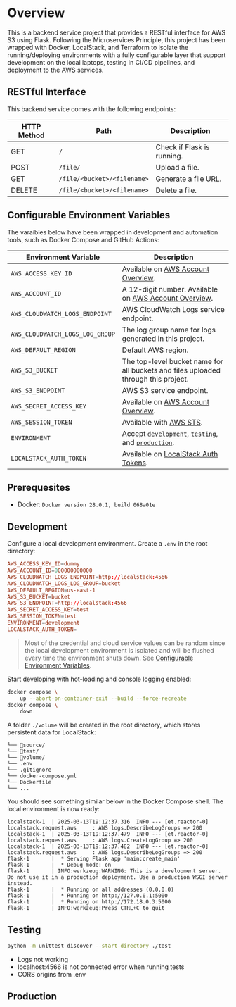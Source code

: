 # Overview

This is a backend service project that provides a RESTful interface for AWS S3 using Flask. Following the Microservices Principle, this project has been wrapped with Docker, LocalStack, and Terraform to isolate the running/deploying environments with a fully configurable layer that support development on the local laptops, testing in CI/CD pipelines, and deployment to the AWS services.

## RESTful Interface

This backend service comes with the following endpoints:

| HTTP Method | Path                        | Description                |
| ----------- | --------------------------- | -------------------------- |
| GET         | `/`                         | Check if Flask is running. |
| POST        | `/file/`                    | Upload a file.             |
| GET         | `/file/<bucket>/<filename>` | Generate a file URL.       |
| DELETE      | `/file/<bucket>/<filename>` | Delete a file.             |

## Configurable Environment Variables

The varaibles below have been wrapped in development and automation tools, such as Docker Compose and GitHub Actions:

| Environment Variable            | Description                                                                                          |
| ------------------------------- | ---------------------------------------------------------------------------------------------------- |
| `AWS_ACCESS_KEY_ID`             | Available on [AWS Account Overview](https://console.aws.amazon.com/).                                |
| `AWS_ACCOUNT_ID`                | A 12-digit number. Available on [AWS Account Overview](https://console.aws.amazon.com/).             |
| `AWS_CLOUDWATCH_LOGS_ENDPOINT`  | AWS CloudWatch Logs service endpoint.                                                                |
| `AWS_CLOUDWATCH_LOGS_LOG_GROUP` | The log group name for logs generated in this project.                                               |
| `AWS_DEFAULT_REGION`            | Default AWS region.                                                                                  |
| `AWS_S3_BUCKET`                 | The top-level bucket name for all buckets and files uploaded through this project.                   |
| `AWS_S3_ENDPOINT`               | AWS S3 service endpoint.                                                                             |
| `AWS_SECRET_ACCESS_KEY`         | Available on [AWS Account Overview](https://console.aws.amazon.com/).                                |
| `AWS_SESSION_TOKEN`             | Available with [AWS STS](https://docs.aws.amazon.com/IAM/latest/UserGuide/id_credentials_temp.html). |
| `ENVIRONMENT`                   | Accept [`development`](#development), [`testing`](#testing), and [`production`](#production).        |
| `LOCALSTACK_AUTH_TOKEN`         | Available on [LocalStack Auth Tokens](https://app.localstack.cloud/workspace/auth-tokens).           |

## Prerequesites

- Docker: `Docker version 28.0.1, build 068a01e`

## Development

Configure a local development environment. Create a `.env` in the root directory:

```conf
AWS_ACCESS_KEY_ID=dummy
AWS_ACCOUNT_ID=000000000000
AWS_CLOUDWATCH_LOGS_ENDPOINT=http://localstack:4566
AWS_CLOUDWATCH_LOGS_LOG_GROUP=bucket
AWS_DEFAULT_REGION=us-east-1
AWS_S3_BUCKET=bucket
AWS_S3_ENDPOINT=http://localstack:4566
AWS_SECRET_ACCESS_KEY=test
AWS_SESSION_TOKEN=test
ENVIRONMENT=development
LOCALSTACK_AUTH_TOKEN=
```

> Most of the credential and cloud service values can be random since the local development environment is isolated and will be flushed every time the environment shuts down. See [Configurable Environment Variables](#configurable-environment-variables).

Start developing with hot-loading and console logging enabled:

```bash
docker compose \
    up --abort-on-container-exit --build --force-recreate
docker compose \
    down
```

A folder `./volume` will be created in the root directory, which stores persistent data for LocalStack:

```
└── 📁source/
└── 📁test/
└── 📁volume/
└── .env
└── .gitignore
└── docker-compose.yml
└── Dockerfile
└── ...
```

You should see something similar below in the Docker Compose shell. The local environment is now ready:

```
localstack-1  | 2025-03-13T19:12:37.316  INFO --- [et.reactor-0] localstack.request.aws     : AWS logs.DescribeLogGroups => 200
localstack-1  | 2025-03-13T19:12:37.479  INFO --- [et.reactor-0] localstack.request.aws     : AWS logs.CreateLogGroup => 200
localstack-1  | 2025-03-13T19:12:37.482  INFO --- [et.reactor-0] localstack.request.aws     : AWS logs.DescribeLogGroups => 200
flask-1       |  * Serving Flask app 'main:create_main'
flask-1       |  * Debug mode: on
flask-1       | INFO:werkzeug:WARNING: This is a development server. Do not use it in a production deployment. Use a production WSGI server instead.
flask-1       |  * Running on all addresses (0.0.0.0)
flask-1       |  * Running on http://127.0.0.1:5000
flask-1       |  * Running on http://172.18.0.3:5000
flask-1       | INFO:werkzeug:Press CTRL+C to quit
```

## Testing

```bash
python -m unittest discover --start-directory ./test
```

- Logs not working
- localhost:4566 is not connected error when running tests
- CORS origins from .env

## Production
